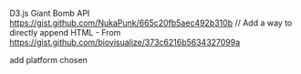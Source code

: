 



D3.js
Giant Bomb API
https://gist.github.com/NukaPunk/665c20fb5aec492b310b
// Add a way to directly append HTML - From https://gist.github.com/biovisualize/373c6216b5634327099a



add platform chosen